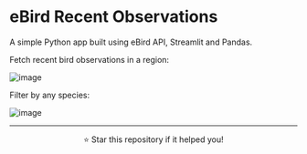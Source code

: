 # eBird Recent Observations

A simple Python app built using eBird API, Streamlit and Pandas.

Fetch recent bird observations in a region:

![image](https://github.com/abhinav-nath/ebird-recent-observations/assets/48696735/ccec9066-04c1-4df4-a0e7-8eb0dfff75f1)

Filter by any species:

![image](https://github.com/abhinav-nath/ebird-recent-observations/assets/48696735/77f02089-f242-42c0-a971-8cdf7517c57c)

---
<p align="center">
  ⭐ Star this repository if it helped you!
</p>

